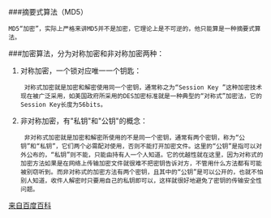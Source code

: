 ###摘要式算法（MD5）

	MD5“加密”，实际上严格来讲MD5并不是加密，它理论上是不可逆的，他只能算是一种摘要式算法。
 
###加密算法，分为对称加密和非对称加密两种：
 
1. 对称加密，一个锁对应唯一一个钥匙：
 
		对称式加密就是加密和解密使用同一个密钥，通常称之为“Session Key ”这种加密技术现在被广泛采用，如美国政府所采用的DES加密标准就是一种典型的“对称式”加密法，它的Session Key长度为56bits。
   
2. 非对称加密，有"私钥"和"公钥"的概念：
 
		非对称式加密就是加密和解密所使用的不是同一个密钥，通常有两个密钥，称为“公钥”和“私钥”，它们两个必需配对使用，否则不能打开加密文件。这里的“公钥”是指可以对外公布的，“私钥”则不能，只能由持有人一个人知道。它的优越性就在这里，因为对称式的加密方法如果是在网络上传输加密文件就很难不把密钥告诉对方，不管用什么方法都有可能被别窃听到。而非对称式的加密方法有两个密钥，且其中的“公钥”是可以公开的，也就不怕别人知道，收件人解密时只要用自己的私钥即可以，这样就很好地避免了密钥的传输安全性问题。
 
[来自百度百科](
http://baike.baidu.com/link?url=TtsA5ZP8jYzBFz4FTDIZzFmuU0ITFaQrQOAW2KvibvGk4tMt5BOBIRNWXGfugyNB)